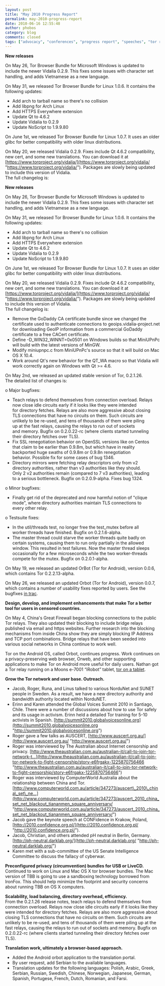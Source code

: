 ```yaml
---
layout: post
title: "May 2010 Progress Report"
permalink: may-2010-progress-report
date: 2010-06-16 12:55:48
author: phobos
category: blog
comments: closed
tags: ["advocacy", "conferences", "progress report", "speeches", "tor releases"]
---
```


**New releases**

On May 26, Tor Browser Bundle for Microsoft Windows is updated to include the newer Vidalia 0.2.9. This ﬁxes some issues with character set handling, and adds Vietnamese as a new language.

On May 31, we released Tor Browser Bundle for Linux 1.0.6. It contains the following updates:

-   Add arch to tarball name so there's no collision
-   Add libpng for Arch Linux
-   Add HTTPS Everywhere extension
-   Update Qt to 4.6.2
-   Update Vidalia to 0.2.9
-   Update NoScript to 1.9.9.80

On June 1st, we released Tor Browser Bundle for Linux 1.0.7. It uses an older glibc for better compatibility with older linux distributions.

On May 20, we released Vidalia 0.2.9. Fixes include Qt 4.6.2 compatibility, new cert, and some new translations. You can download it at [https://www.torproject.org/vidalia/](https://www.torproject.org/vidalia/ "https://www.torproject.org/vidalia/"). Packages are slowly being updated to include this version of Vidalia.  
 The full changelog is:

<!-- more -->

**New releases**

On May 26, Tor Browser Bundle for Microsoft Windows is updated to include the newer Vidalia 0.2.9. This ﬁxes some issues with character set handling, and adds Vietnamese as a new language.

On May 31, we released Tor Browser Bundle for Linux 1.0.6. It contains the following updates:

-   Add arch to tarball name so there's no collision
-   Add libpng for Arch Linux
-   Add HTTPS Everywhere extension
-   Update Qt to 4.6.2
-   Update Vidalia to 0.2.9
-   Update NoScript to 1.9.9.80

On June 1st, we released Tor Browser Bundle for Linux 1.0.7. It uses an older glibc for better compatibility with older linux distributions.

On May 20, we released Vidalia 0.2.9. Fixes include Qt 4.6.2 compatibility, new cert, and some new translations. You can download it at [https://www.torproject.org/vidalia/](https://www.torproject.org/vidalia/ "https://www.torproject.org/vidalia/"). Packages are slowly being updated to include this version of Vidalia.  
 The full changelog is:

-   Remove the GoDaddy CA certificate bundle since we changed the certificate used to authenticate connections to geoips.vidalia-project.net for downloading GeoIP information from a commercial GoDaddy certificate to a free CACert certificate.
-   Define -D\_WIN32\_WINNT=0x0501 on Windows builds so that MiniUPnPc will build with the latest versions of MinGW.
-   Modify miniupnpc.c from MiniUPnPc's source so that it will build on Mac OS X 10.4.
-   Work around Qt's new behavior for the QT\_WA macro so that Vidalia will work correctly again on Windows with Qt \>= 4.6.

On May 2nd, we released an updated stable version of Tor, 0.2.1.26.  
 The detailed list of changes is:

o Major bugfixes:  
 - Teach relays to defend themselves from connection overload. Relays  
 now close idle circuits early if it looks like they were intended  
 for directory fetches. Relays are also more aggressive about closing  
 TLS connections that have no circuits on them. Such circuits are  
 unlikely to be re-used, and tens of thousands of them were piling  
 up at the fast relays, causing the relays to run out of sockets  
 and memory. Bugfix on 0.2.0.22-rc (where clients started tunneling  
 their directory fetches over TLS).  
 - Fix SSL renegotiation behavior on OpenSSL versions like on Centos  
 that claim to be earlier than 0.9.8m, but which have in reality  
 backported huge swaths of 0.9.8m or 0.9.8n renegotiation  
 behavior. Possible fix for some cases of bug 1346.  
 - Directory mirrors were fetching relay descriptors only from v2  
 directory authorities, rather than v3 authorities like they should.  
 Only 2 v2 authorities remain (compared to 7 v3 authorities), leading  
 to a serious bottleneck. Bugfix on 0.2.0.9-alpha. Fixes bug 1324.

o Minor bugfixes:  
 - Finally get rid of the deprecated and now harmful notion of "clique  
 mode", where directory authorities maintain TLS connections to  
 every other relay.

o Testsuite fixes:  
 - In the util/threads test, no longer free the test\_mutex before all  
 worker threads have finished. Bugfix on 0.2.1.6-alpha.  
 - The master thread could starve the worker threads quite badly on  
 certain systems, causing them to run only partially in the allowed  
 window. This resulted in test failures. Now the master thread sleeps  
 occasionally for a few microseconds while the two worker-threads  
 compete for the mutex. Bugfix on 0.2.0.1-alpha.

On May 19, we released an updated OrBot (Tor for Android), version 0.0.6, which contains Tor 0.2.2.13-alpha.

On May 26, we released an updated Orbot (Tor for Android), version 0.0.7, which contains a number of usability fixes reported by users. See the bugfixes [in trac](https://trac.torproject.org/projects/tor/query?status=closed&component=Android+(Orbot)-Backend+/+Core&order=priority&col=id&col=summary&col=status&col=type&col=priority&col=milestone&col=component&owner=).

**Design, develop, and implement enhancements that make Tor a better tool for users in censored countries.**

On May 4, China's Great Firewall began blocking connections to the public Tor relays. They also updated their blocking to include bridge relays published via email and https websites. Further research into the blocking mechanisms from inside China show they are simply blocking IP Address and TCP port combinations. Bridge relays that have been seeded into various social networks in China continue to work well.

Tor on the Android OS, called Orbot, continues progress. Work continues on a privacy-preserving web browser, Orweb, and other supporting applications to make Tor on Android more useful for daily users. Nathan got a Tor relay running on a Moons e-7001 “iRobot” tablet, [tor on a tablet](http://guardianproject.info/2010/05/25/tor-on-a-tablet).

**Grow the Tor network and user base. Outreach.**

-   Jacob, Roger, Runa, and Linus talked to various NorduNet and SUNET people in Sweden. As a result, we have a new directory authority and bandwidth authority located within NorduNET.
-   Erinn and Karen attended the Global Voices Summit 2010 in Santiago, Chile. There were a number of discussions about how to use Tor safely and its usage in activism. Erinn held a detailed Tor training for 5-10 activists in Spanish. [http://summit2010.globalvoicesonline.org](http://summit2010.globalvoicesonline.org "http://summit2010.globalvoicesonline.org")
-   Roger gave a few talks as AUSCERT, [http://www.auscert.org.au/](http://www.auscert.org.au/ "http://www.auscert.org.au/")
-   Roger was interviewed by The Australian about Internet censorship and privacy. [http://www.theaustralian.com.au/australian-it/call-to-join-tor-network-t...](http://www.theaustralian.com.au/australian-it/call-to-join-tor-network-to-fight-censorship/story-e6frgakx-1225870756466 "http://www.theaustralian.com.au/australian-it/call-to-join-tor-network-to-fight-censorship/story-e6frgakx-1225870756466")
-   Roger was interviewed by ComputerWorld Australia about the relationship between China and Tor. [http://www.computerworld.com.au/article/347273/auscert\_2010\_china\_set\_ne...](http://www.computerworld.com.au/article/347273/auscert_2010_china_set_net_blackout_tiananmen_square_anniversary/ "http://www.computerworld.com.au/article/347273/auscert_2010_china_set_net_blackout_tiananmen_square_anniversary/")
-   Jacob gave the keynote speech at CONFidence in Krakow, Poland, [http://2010.confidence.org.pl/](http://2010.confidence.org.pl/ "http://2010.confidence.org.pl/").
-   Jacob, Christian, and others attended pH neutral in Berlin, Germany. [http://ph-neutral.darklab.org/](http://ph-neutral.darklab.org/ "http://ph-neutral.darklab.org/")
-   Karen met with a sub-committee of the US Senate Intelligence Committee to discuss the fallacy of cyberwar.

**Preconfigured privacy (circumvention) bundles for USB or LiveCD.**  
 Continued to work on Linux and Mac OS X tor browser bundles. The Mac version of TBB is going to use a sandboxing technology borrowed from IronFox. This should help minimize the footprint and security concerns about running TBB on OS X computers.

**Scalability, load balancing, directory overhead, efficiency.**  
 From the 0.2.1.26 release notes, teach relays to defend themselves from connection overload. Relays now close idle circuits early if it looks like they were intended for directory fetches. Relays are also more aggressive about closing TLS connections that have no circuits on them. Such circuits are unlikely to be re-used, and tens of thousands of them were piling up at the fast relays, causing the relays to run out of sockets and memory. Bugfix on 0.2.0.22-rc (where clients started tunneling their directory fetches over TLS).

**Translation work, ultimately a browser-based approach.**

-   Added the Android orbot application to the translation portal.
-   By user request, add Serbian to the available languages.
-   Translation updates for the following languages: Polish, Arabic, Greek, Serbian, Russian, Swedish, Chinese, Norwegian, Japanese, German, Spanish, Portugese, French, Dutch, Romanian, and Farsi.

